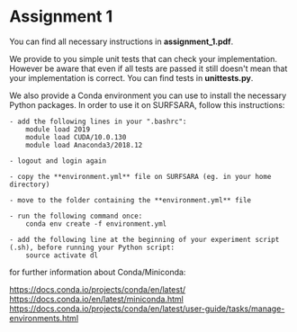 # Assignment 1

 You can find all necessary instructions in **assignment_1.pdf**.

 We provide to you simple unit tests that can check your implementation. However be aware that even if all tests are passed it still doesn't mean that your implementation is correct. You can find tests in **unittests.py**. 
 
 

 We also provide a Conda environment you can use to install the necessary Python packages. 
 In order to use it on SURFSARA, follow this instructions:
 
    - add the following lines in your ".bashrc":
        module load 2019
        module load CUDA/10.0.130
        module load Anaconda3/2018.12
    
    - logout and login again
    
    - copy the **environment.yml** file on SURFSARA (eg. in your home directory)
    
    - move to the folder containing the **environment.yml** file
    
    - run the following command once:
        conda env create -f environment.yml

    - add the following line at the beginning of your experiment script (.sh), before running your Python script:
        source activate dl
    
for further information about Conda/Miniconda:

https://docs.conda.io/projects/conda/en/latest/
https://docs.conda.io/en/latest/miniconda.html
https://docs.conda.io/projects/conda/en/latest/user-guide/tasks/manage-environments.html
